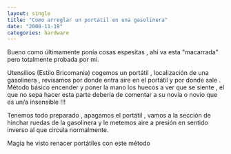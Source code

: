 ```yaml
---
layout: single
title: "Como arreglar un portatil en una gasolinera"
date: "2008-11-19"
categories: hardware
---
```


Bueno como últimamente ponía cosas espesitas , ahí va esta "macarrada" pero totalmente probada por mi.

Utensilios (Estilo Bricomania) cogemos un portátil , localización de una gasolinera , revisamos por donde entra aire en el portátil y por donde sale . Método básico encender y poner la mano los huecos a ver que se siente , el que no sepa hacer esta parte debería de comentar a su novia o novio que es un/a insensible !!!

Tenemos todo preparado , apagamos el portátil , vamos a la sección de hinchar ruedas de la gasolinera y le metemos aire a presión en sentido inverso al que circula normalmente.

Magia he visto renacer portátiles con este método
